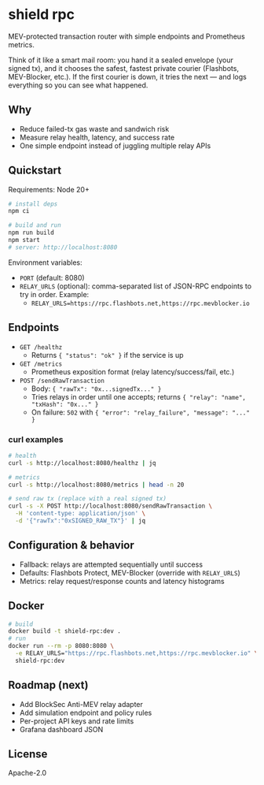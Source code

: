 # shield rpc

MEV-protected transaction router with simple endpoints and Prometheus metrics.

Think of it like a smart mail room: you hand it a sealed envelope (your signed tx), and it chooses the safest, fastest private courier (Flashbots, MEV-Blocker, etc.). If the first courier is down, it tries the next — and logs everything so you can see what happened.

## Why
- Reduce failed-tx gas waste and sandwich risk
- Measure relay health, latency, and success rate
- One simple endpoint instead of juggling multiple relay APIs

## Quickstart
Requirements: Node 20+

```bash
# install deps
npm ci

# build and run
npm run build
npm start
# server: http://localhost:8080
```

Environment variables:
- `PORT` (default: 8080)
- `RELAY_URLS` (optional): comma-separated list of JSON-RPC endpoints to try in order. Example:
  - `RELAY_URLS=https://rpc.flashbots.net,https://rpc.mevblocker.io`

## Endpoints
- `GET /healthz`
  - Returns `{ "status": "ok" }` if the service is up
- `GET /metrics`
  - Prometheus exposition format (relay latency/success/fail, etc.)
- `POST /sendRawTransaction`
  - Body: `{ "rawTx": "0x...signedTx..." }`
  - Tries relays in order until one accepts; returns `{ "relay": "name", "txHash": "0x..." }`
  - On failure: `502` with `{ "error": "relay_failure", "message": "..." }`

### curl examples
```bash
# health
curl -s http://localhost:8080/healthz | jq

# metrics
curl -s http://localhost:8080/metrics | head -n 20

# send raw tx (replace with a real signed tx)
curl -s -X POST http://localhost:8080/sendRawTransaction \
  -H 'content-type: application/json' \
  -d '{"rawTx":"0xSIGNED_RAW_TX"}' | jq
```

## Configuration & behavior
- Fallback: relays are attempted sequentially until success
- Defaults: Flashbots Protect, MEV-Blocker (override with `RELAY_URLS`)
- Metrics: relay request/response counts and latency histograms

## Docker
```bash
# build
docker build -t shield-rpc:dev .
# run
docker run --rm -p 8080:8080 \
  -e RELAY_URLS="https://rpc.flashbots.net,https://rpc.mevblocker.io" \
  shield-rpc:dev
```

## Roadmap (next)
- Add BlockSec Anti-MEV relay adapter
- Add simulation endpoint and policy rules
- Per-project API keys and rate limits
- Grafana dashboard JSON

## License
Apache-2.0
